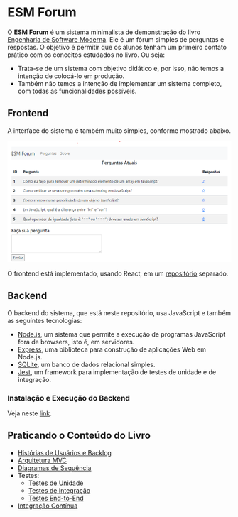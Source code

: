 # ESM Forum

O **ESM Forum** é um sistema minimalista de demonstração do livro [Engenharia de Software Moderna](https://engsoftmoderna.info). 
Ele é um fórum simples de perguntas e respostas. O objetivo é permitir que os alunos tenham um primeiro contato prático com os conceitos estudados no livro. Ou seja:

* Trata-se de um sistema com objetivo didático e, por isso, não temos a intenção de colocá-lo em produção. 
* Também não temos a intenção de implementar um sistema completo, com todas as funcionalidades possíveis.

## Frontend
 
A interface do sistema é também muito simples, conforme  mostrado abaixo. 

![Primeiro screenshot](docs/screen1.png)

O frontend está implementado, usando React, em um [repositório](https://github.com/mtov/esmforum-react) separado.

## Backend

O backend do sistema, que está neste repositório, usa JavaScript e também as seguintes tecnologias:

  * [Node.js](https://nodejs.org/en), um sistema que permite a execução de programas JavaScript fora de browsers, isto é, em servidores.
  * [Express](https://expressjs.com), uma biblioteca para construção de aplicações Web em Node.js.
  * [SQLite](https://www.sqlite.org), um banco de dados relacional simples.
  * [Jest](https://jestjs.io/), um framework para implementação de testes de unidade e de integração.

### Instalação e Execução do Backend

Veja neste [link](docs/instalacao.md).

## Praticando o Conteúdo do Livro

* [Histórias de Usuários e Backlog](docs/backlog.md)
* [Arquitetura MVC](docs/arquitetura.md)
* [Diagramas de Sequência](docs/uml.md)
* Testes:
  * [Testes de Unidade](docs/testes-unidade.md)
  * [Testes de Integração](docs/testes-integracao.md)
  * [Testes End-to-End](docs/testes-e2e.md)
* [Integração Contínua](docs/ci.md)
